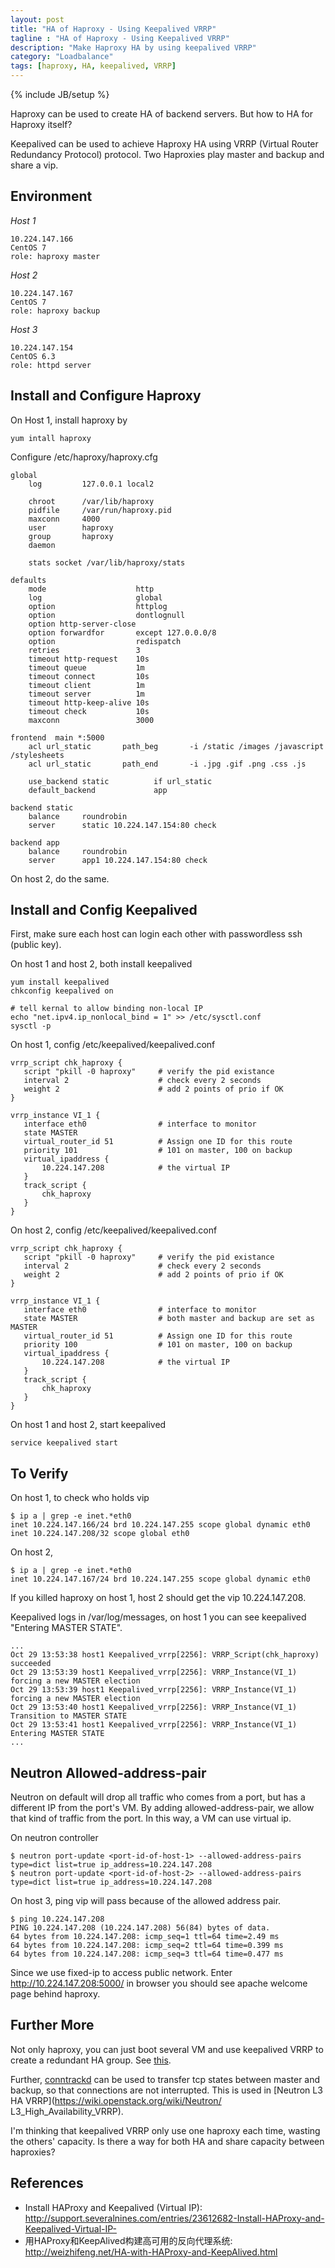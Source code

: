 ```yaml
---
layout: post
title: "HA of Haproxy - Using Keepalived VRRP"
tagline : "HA of Haproxy - Using Keepalived VRRP"
description: "Make Haproxy HA by using keepalived VRRP"
category: "Loadbalance"
tags: [haproxy, HA, keepalived, VRRP]
---
```

{% include JB/setup %}

Haproxy can be used to create HA of backend servers. But how to HA for Haproxy itself?

Keepalived can be used to achieve Haproxy HA using VRRP (Virtual Router Redundancy Protocol) protocol. Two Haproxies play master and backup and share a vip.

## Environment

*Host 1*

    10.224.147.166
    CentOS 7
    role: haproxy master

*Host 2*

    10.224.147.167
    CentOS 7
    role: haproxy backup

*Host 3*

    10.224.147.154
    CentOS 6.3
    role: httpd server

## Install and Configure Haproxy

On Host 1, install haproxy by

```
yum intall haproxy
```

Configure /etc/haproxy/haproxy.cfg

```
global
    log         127.0.0.1 local2

    chroot      /var/lib/haproxy
    pidfile     /var/run/haproxy.pid
    maxconn     4000
    user        haproxy
    group       haproxy
    daemon
    
    stats socket /var/lib/haproxy/stats

defaults
    mode                    http
    log                     global
    option                  httplog
    option                  dontlognull
    option http-server-close
    option forwardfor       except 127.0.0.0/8
    option                  redispatch
    retries                 3
    timeout http-request    10s
    timeout queue           1m
    timeout connect         10s
    timeout client          1m
    timeout server          1m
    timeout http-keep-alive 10s
    timeout check           10s
    maxconn                 3000

frontend  main *:5000
    acl url_static       path_beg       -i /static /images /javascript /stylesheets
    acl url_static       path_end       -i .jpg .gif .png .css .js

    use_backend static          if url_static
    default_backend             app

backend static
    balance     roundrobin
    server      static 10.224.147.154:80 check

backend app
    balance     roundrobin
    server      app1 10.224.147.154:80 check
```

On host 2, do the same.

## Install and Config Keepalived

First, make sure each host can login each other with passwordless ssh (public key).

On host 1 and host 2, both install keepalived

```
yum install keepalived
chkconfig keepalived on

# tell kernal to allow binding non-local IP
echo "net.ipv4.ip_nonlocal_bind = 1" >> /etc/sysctl.conf
sysctl -p
```

On host 1, config /etc/keepalived/keepalived.conf

```
vrrp_script chk_haproxy {
   script "pkill -0 haproxy"     # verify the pid existance
   interval 2                    # check every 2 seconds
   weight 2                      # add 2 points of prio if OK
}
 
vrrp_instance VI_1 {
   interface eth0                # interface to monitor
   state MASTER
   virtual_router_id 51          # Assign one ID for this route
   priority 101                  # 101 on master, 100 on backup
   virtual_ipaddress {
       10.224.147.208            # the virtual IP
   }
   track_script {
       chk_haproxy
   }
}
```

On host 2, config /etc/keepalived/keepalived.conf

```
vrrp_script chk_haproxy {
   script "pkill -0 haproxy"     # verify the pid existance
   interval 2                    # check every 2 seconds
   weight 2                      # add 2 points of prio if OK
}
 
vrrp_instance VI_1 {
   interface eth0                # interface to monitor
   state MASTER                  # both master and backup are set as MASTER
   virtual_router_id 51          # Assign one ID for this route
   priority 100                  # 101 on master, 100 on backup
   virtual_ipaddress {
       10.224.147.208            # the virtual IP
   }
   track_script {
       chk_haproxy
   }
}
```

On host 1 and host 2, start keepalived

```
service keepalived start
```

## To Verify

On host 1, to check who holds vip
```
$ ip a | grep -e inet.*eth0
inet 10.224.147.166/24 brd 10.224.147.255 scope global dynamic eth0
inet 10.224.147.208/32 scope global eth0
```

On host 2, 
```
$ ip a | grep -e inet.*eth0
inet 10.224.147.167/24 brd 10.224.147.255 scope global dynamic eth0
```

If you killed haproxy on host 1, host 2 should get the vip 10.224.147.208.

Keepalived logs in /var/log/messages, on host 1 you can see keepalived "Entering MASTER STATE".

```
...
Oct 29 13:53:38 host1 Keepalived_vrrp[2256]: VRRP_Script(chk_haproxy) succeeded
Oct 29 13:53:39 host1 Keepalived_vrrp[2256]: VRRP_Instance(VI_1) forcing a new MASTER election
Oct 29 13:53:39 host1 Keepalived_vrrp[2256]: VRRP_Instance(VI_1) forcing a new MASTER election
Oct 29 13:53:40 host1 Keepalived_vrrp[2256]: VRRP_Instance(VI_1) Transition to MASTER STATE
Oct 29 13:53:41 host1 Keepalived_vrrp[2256]: VRRP_Instance(VI_1) Entering MASTER STATE
...
```

## Neutron Allowed-address-pair

Neutron on default will drop all traffic who comes from a port, but has a different IP from the port's VM. By adding allowed-address-pair, we allow that kind of traffic from the port. In this way, a VM can use virtual ip.

On neutron controller
```
$ neutron port-update <port-id-of-host-1> --allowed-address-pairs type=dict list=true ip_address=10.224.147.208
$ neutron port-update <port-id-of-host-2> --allowed-address-pairs type=dict list=true ip_address=10.224.147.208
```

On host 3, ping vip will pass because of the allowed address pair.
```
$ ping 10.224.147.208
PING 10.224.147.208 (10.224.147.208) 56(84) bytes of data.
64 bytes from 10.224.147.208: icmp_seq=1 ttl=64 time=2.49 ms
64 bytes from 10.224.147.208: icmp_seq=2 ttl=64 time=0.399 ms
64 bytes from 10.224.147.208: icmp_seq=3 ttl=64 time=0.477 ms
```

Since we use fixed-ip to access public network. Enter http://10.224.147.208:5000/ in browser you should see apache welcome page behind haproxy.

## Further More

Not only haproxy, you can just boot several VM and use keepalived VRRP to create a redundant HA group. See [this](http://blog.aaronorosen.com/implementing-high-availability-instances-with-neutron-using-vrrp/).

Further, [conntrackd](http://conntrack-tools.netfilter.org/conntrackd.html) can be used to transfer tcp states between master and backup, so that connections are not interrupted. This is used in [Neutron L3 HA VRRP](https://wiki.openstack.org/wiki/Neutron/
L3_High_Availability_VRRP).

I'm thinking that keepalived VRRP only use one haproxy each time, wasting the others' capacity. Is there a way for both HA and share capacity between haproxies?

## References

* Install HAProxy and Keepalived (Virtual IP): <http://support.severalnines.com/entries/23612682-Install-HAProxy-and-Keepalived-Virtual-IP->
* 用HAProxy和KeepAlived构建高可用的反向代理系统: <http://weizhifeng.net/HA-with-HAProxy-and-KeepAlived.html>
